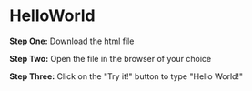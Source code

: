 # HelloWorld

**Step One:**
Download the html file

**Step Two:**
Open the file in the browser of your choice

**Step Three:**
Click on the "Try it!" button to type "Hello World!"
